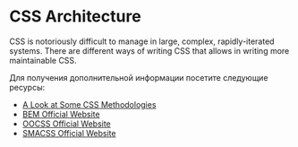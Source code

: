 # CSS Architecture

CSS is notoriously difficult to manage in large, complex, rapidly-iterated systems. There are different ways of writing CSS that allows in writing more maintainable CSS.

Для получения дополнительной информации посетите следующие ресурсы:

- [A Look at Some CSS Methodologies](https://www.webfx.com/blog/web-design/css-methodologies/)
- [BEM Official Website](https://en.bem.info)
- [OOCSS Official Website](http://oocss.org/)
- [SMACSS Official Website](http://smacss.com/)
